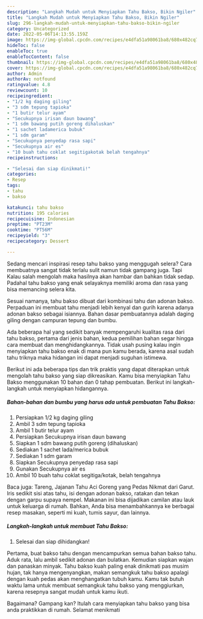```yaml
---
description: "Langkah Mudah untuk Menyiapkan Tahu Bakso, Bikin Ngiler"
title: "Langkah Mudah untuk Menyiapkan Tahu Bakso, Bikin Ngiler"
slug: 296-langkah-mudah-untuk-menyiapkan-tahu-bakso-bikin-ngiler
category: Uncategorized
date: 2022-05-06T14:13:55.159Z
image: https://img-global.cpcdn.com/recipes/e4dfa51a98061ba8/680x482cq70/tahu-bakso-foto-resep-utama.jpg
hideToc: false
enableToc: true
enableTocContent: false
thumbnail: https://img-global.cpcdn.com/recipes/e4dfa51a98061ba8/680x482cq70/tahu-bakso-foto-resep-utama.jpg
cover: https://img-global.cpcdn.com/recipes/e4dfa51a98061ba8/680x482cq70/tahu-bakso-foto-resep-utama.jpg
author: Admin
authorAv: notfound
ratingvalue: 4.8
reviewcount: 10
recipeingredient:
- "1/2 kg daging giling"
- "3 sdm tepung tapioka"
- "1 butir telur ayam"
- "Secukupnya irisan daun bawang"
- "1 sdm bawang putih goreng dihaluskan"
- "1 sachet ladamerica bubuk"
- "1 sdm garam"
- "Secukupnya penyedap rasa sapi"
- "Secukupnya air es"
- "10 buah tahu coklat segitigakotak belah tengahnya"
recipeinstructions:

- "Selesai dan siap dinikmati!"
categories:
- Resep
tags:
- tahu
- bakso

katakunci: tahu bakso 
nutrition: 195 calories
recipecuisine: Indonesian
preptime: "PT23M"
cooktime: "PT56M"
recipeyield: "3"
recipecategory: Dessert

---
```



Sedang mencari inspirasi resep tahu bakso yang menggugah selera? Cara membuatnya sangat tidak terlalu sulit namun tidak gampang juga. Tapi Kalau salah mengolah maka hasilnya akan hambar dan bahkan tidak sedap. Padahal tahu bakso yang enak selayaknya memiliki aroma dan rasa yang bisa memancing selera kita.


Sesuai namanya, tahu bakso dibuat dari kombinasi tahu dan adonan bakso. Perpaduan ini membuat tahu menjadi lebih kenyal dan gurih karena adanya adonan bakso sebagai isiannya. Bahan dasar pembuatannya adalah daging giling dengan campuran tepung dan bumbu.

Ada beberapa hal yang sedikit banyak mempengaruhi kualitas rasa dari tahu bakso, pertama dari jenis bahan, kedua pemilihan bahan segar hingga cara membuat dan menghidangkannya. Tidak usah pusing kalau ingin menyiapkan tahu bakso enak di mana pun kamu berada, karena asal sudah tahu triknya maka hidangan ini dapat menjadi suguhan istimewa.


Berikut ini ada beberapa tips dan trik praktis yang dapat diterapkan untuk mengolah tahu bakso yang siap dikreasikan. Kamu bisa menyiapkan Tahu Bakso menggunakan 10 bahan dan 0 tahap pembuatan. Berikut ini langkah-langkah untuk menyiapkan hidangannya.

<!--inarticleads1-->

##### Bahan-bahan dan bumbu yang harus ada untuk pembuatan Tahu Bakso:

1. Persiapkan 1/2 kg daging giling
1. Ambil 3 sdm tepung tapioka
1. Ambil 1 butir telur ayam
1. Persiapkan Secukupnya irisan daun bawang
1. Siapkan 1 sdm bawang putih goreng (dihaluskan)
1. Sediakan 1 sachet lada/merica bubuk
1. Sediakan 1 sdm garam
1. Siapkan Secukupnya penyedap rasa sapi
1. Gunakan Secukupnya air es
1. Ambil 10 buah tahu coklat segitiga/kotak, belah tengahnya


Baca juga: Tareng, Jajanan Tahu Aci Goreng yang Pedas Nikmat dari Garut. Iris sedikit sisi atas tahu, isi dengan adonan bakso, ratakan dan tekan dengan garpu supaya nempel. Makanan ini bisa dijadikan camilan atau lauk untuk keluarga di rumah. Bahkan, Anda bisa menambahkannya ke berbagai resep masakan, seperti mi kuah, tumis sayur, dan lainnya. 

<!--inarticleads2-->

##### Langkah-langkah untuk membuat Tahu Bakso:


1. Selesai dan siap dihidangkan!

Pertama, buat bakso tahu dengan mencampurkan semua bahan bakso tahu. Aduk rata, lalu ambil sedikit adonan dan bulatkan. Kemudian siapkan wajan dan panaskan minyak. Tahu bakso kuah paling enak dinikmati pas musim hujan, tak hanya mengenyangkan, makan semangkuk tahu bakso apalagi dengan kuah pedas akan menghangatkan tubuh kamu. Kamu tak butuh waktu lama untuk membuat semangkuk tahu bakso yang menggiurkan, karena resepnya sangat mudah untuk kamu ikuti. 

Bagaimana? Gampang kan? Itulah cara menyiapkan tahu bakso yang bisa anda praktikkan di rumah. Selamat menikmati
